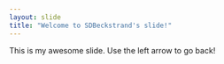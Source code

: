 ```yaml
---
layout: slide
title: "Welcome to SDBeckstrand's slide!"
---
```

This is my awesome slide.
Use the left arrow to go back!